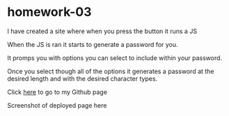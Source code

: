 # homework-03

I have created a site where when you press the button it runs a JS

When the JS is ran it starts to generate a password for you.

It promps you with options you can select to include within your password.

Once you select though all of the options it generates a password at the desired length and with the desired character types.

Click [here](https://ryancarey18.github.io/homework-03/) to go to my Github page

Screenshot of deployed page here


